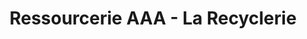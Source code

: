 ---
title: "Ressourcerie AAA - La Recyclerie"
url: /orleans/ressourcerie-aaa-la-recyclerie/
shop: charité
---